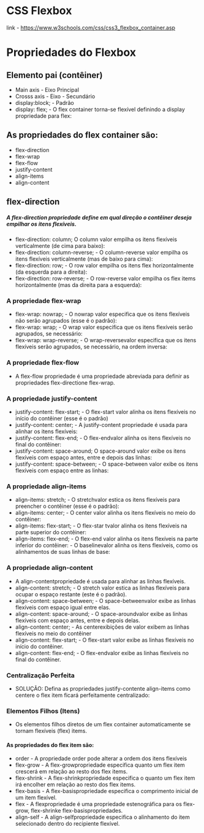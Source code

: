 # CSS Flexbox
link - https://www.w3schools.com/css/css3_flexbox_container.asp

# Propriedades do Flexbox

## Elemento pai (contêiner)
- Main axis - Eixo Principal
- Crosss axis - Eixo - Secundário
- display:block; - Padrão
- display: flex; - O flex container torna-se flexível definindo a display propriedade para flex:

## As propriedades do flex container são:
- flex-direction
- flex-wrap
- flex-flow
- justify-content
- align-items
- align-content

## flex-direction
##### A flex-direction propriedade define em qual direção o contêiner deseja empilhar os itens flexíveis.
- flex-direction: column; O column valor empilha os itens flexíveis verticalmente (de cima para baixo):
- flex-direction: column-reverse; - O column-reverse valor empilha os itens flexíveis verticalmente (mas de baixo para cima):
- flex-direction: row; - O row valor empilha os itens flex horizontalmente (da esquerda para a direita):
- flex-direction: row-reverse; - O row-reverse valor empilha os flex items horizontalmente (mas da direita para a esquerda):

### A propriedade flex-wrap
- flex-wrap: nowrap; - O nowrap valor especifica que os itens flexíveis não serão agrupados (esse é o padrão):
- flex-wrap: wrap; - O wrap valor especifica que os itens flexíveis serão agrupados, se necessário:
- flex-wrap: wrap-reverse; - O wrap-reversevalor especifica que os itens flexíveis serão agrupados, se necessário, na ordem inversa:

### A propriedade flex-flow
- A flex-flow propriedade é uma propriedade abreviada para definir as propriedades flex-directione flex-wrap.

### A propriedade justify-content
- justify-content: flex-start; - O flex-start valor alinha os itens flexíveis no início do contêiner (esse é o padrão)
- justify-content: center; - A justify-content propriedade é usada para alinhar os itens flexíveis:
- justify-content: flex-end; - O flex-endvalor alinha os itens flexíveis no final do contêiner:
- justify-content: space-around; O space-around valor exibe os itens flexíveis com espaço antes, entre e depois das linhas:
- justify-content: space-between; - O space-between valor exibe os itens flexíveis com espaço entre as linhas:

### A propriedade align-items
- align-items: stretch; - O stretchvalor estica os itens flexíveis para preencher o contêiner (esse é o padrão):
- align-items: center; - O center valor alinha os itens flexíveis no meio do contêiner:
- align-items: flex-start; - O flex-star tvalor alinha os itens flexíveis na parte superior do contêiner:
- align-items: flex-end; - O flex-end valor alinha os itens flexíveis na parte inferior do contêiner: - O baselinevalor alinha os itens flexíveis, como os alinhamentos de suas linhas de base:

### A propriedade align-content
- A align-contentpropriedade é usada para alinhar as linhas flexíveis.
- align-content: stretch; - O stretch valor estica as linhas flexíveis para ocupar o espaço restante (este é o padrão).
- align-content: space-between; - O space-betweenvalor exibe as linhas flexíveis com espaço igual entre elas.
- align-content: space-around; - O space-aroundvalor exibe as linhas flexíveis com espaço antes, entre e depois delas.
- align-content: center; - As centerexibições de valor exibem as linhas flexíveis no meio do contêiner
- align-content: flex-start; - O flex-start valor exibe as linhas flexíveis no início do contêiner.
-  align-content: flex-end; - O flex-endvalor exibe as linhas flexíveis no final do contêiner.

### Centralização Perfeita
- SOLUÇÃO: Defina as propriedades justify-contente align-items como centere o flex item ficará perfeitamente centralizado:

### Elementos Filhos (Itens)
- Os elementos filhos diretos de um flex container automaticamente se tornam flexíveis (flex) items.

#### As propriedades do flex item são:
- order - A propriedade order pode alterar a ordem dos itens flexíveis
- flex-grow - A flex-growpropriedade especifica quanto um flex item crescerá em relação ao resto dos flex items.
- flex-shrink - A flex-shrinkpropriedade especifica o quanto um flex item irá encolher em relação ao resto dos flex items.
- flex-basis - A flex-basispropriedade especifica o comprimento inicial de um item flexível.
- flex - A flexpropriedade é uma propriedade estenográfica para os flex-grow, flex-shrinke flex-basispropriedades.
- align-self - A align-selfpropriedade especifica o alinhamento do item selecionado dentro do recipiente flexível.







